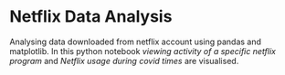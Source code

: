 # Netflix Data Analysis
 Analysing data downloaded from netflix account using pandas and matplotlib. In this python notebook *viewing activity of a specific netflix program* and *Netflix usage during covid times* are visualised.
